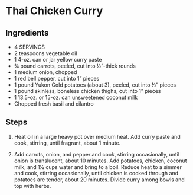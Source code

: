 # Thai Chicken Curry

## Ingredients
- 4 SERVINGS
- 2 teaspoons vegetable oil
- 1 4-oz. can or jar yellow curry paste
- ¾ pound carrots, peeled, cut into ½”-thick rounds
- 1 medium onion, chopped
- 1 red bell pepper, cut into 1” pieces
- 1 pound Yukon Gold potatoes (about 3), peeled, cut into ½” pieces
- 1 pound skinless, boneless chicken thighs, cut into 1” pieces
- 1 13.5-oz. or 15-oz. can unsweetened coconut milk
- Chopped fresh basil and cilantro

## Steps

1. Heat oil in a large heavy pot over medium heat. Add curry paste and cook, stirring, until fragrant, about 1 minute. 

2. Add carrots, onion, and pepper and cook, stirring occasionally, until onion is translucent, about 10 minutes.
Add potatoes, chicken, coconut milk, and 1½ cups water and bring to a boil. Reduce heat to a simmer and cook, stirring occasionally, until chicken is cooked through and potatoes are tender, about 20 minutes. Divide curry among bowls and top with herbs.
